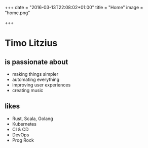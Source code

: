 +++
date = "2016-03-13T22:08:02+01:00"
title = "Home"
image = "home.png"

+++
# Timo Litzius
## is passionate about

- making things simpler
- automating everything
- improving user experiences
- creating music

## likes

- Rust, Scala, Golang
- Kubernetes
- CI & CD
- DevOps
- Prog Rock
